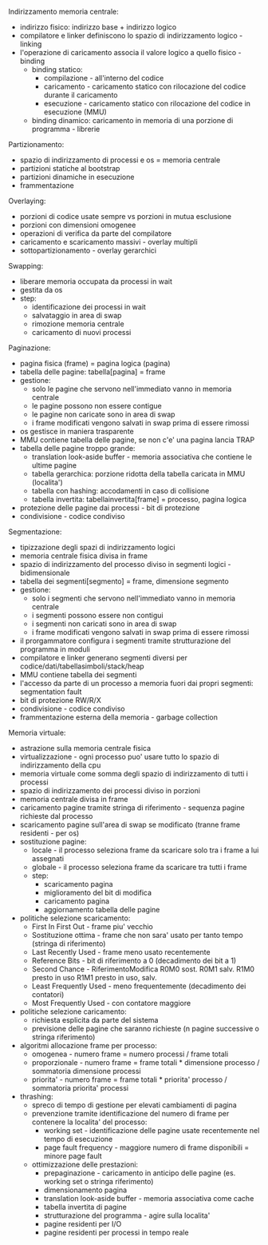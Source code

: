 Indirizzamento memoria centrale:
* indirizzo fisico: indirizzo base + indirizzo logico
* compilatore e linker definiscono lo spazio di indirizzamento logico - linking
* l'operazione di caricamento associa il valore logico a quello fisico - binding
  *  binding statico:
      *  compilazione - all'interno del codice
      *  caricamento - caricamento statico con rilocazione del codice durante il caricamento
      *  esecuzione - caricamento statico con rilocazione del codice in esecuzione (MMU)
  *  binding dinamico: caricamento in memoria di una porzione di programma - librerie

Partizionamento:
* spazio di indirizzamento di processi e os =  memoria centrale
* partizioni statiche al bootstrap
* partizioni dinamiche in esecuzione
* frammentazione

Overlaying:
* porzioni di codice usate sempre vs porzioni in mutua esclusione
* porzioni con dimensioni omogenee 
* operazioni di verifica da parte del compilatore
* caricamento e scaricamento massivi - overlay multipli
* sottopartizionamento - overlay gerarchici

Swapping:
* liberare memoria occupata da processi in wait
* gestita da os
* step:
  * identificazione dei processi in wait
  * salvataggio in area di swap
  * rimozione memoria centrale
  * caricamento di nuovi processi

Paginazione:
* pagina fisica (frame) = pagina logica (pagina)
* tabella delle pagine: tabella[pagina] = frame
* gestione:
  * solo le pagine che servono nell'immediato vanno in memoria centrale
  * le pagine possono non essere contigue
  * le pagine non caricate sono in area di swap
  * i frame modificati vengono salvati in swap prima di essere rimossi
* os gestisce in maniera trasparente
* MMU contiene tabella delle pagine, se non c'e' una pagina lancia TRAP
* tabella delle pagine troppo grande:
  * translation look-aside buffer - memoria associativa che contiene le ultime pagine
  * tabella gerarchica: porzione ridotta della tabella caricata in MMU (localita')
  * tabella con hashing: accodamenti in caso di collisione
  * tabella invertita: tabellainvertita[frame] = processo, pagina logica
* protezione delle pagine dai processi - bit di protezione
* condivisione - codice condiviso

Segmentazione:
* tipizzazione degli spazi di indirizzamento logici
* memoria centrale fisica divisa in frame
* spazio di indirizzamento del processo diviso in segmenti logici - bidimensionale
* tabella dei segmenti[segmento] = frame, dimensione segmento
* gestione:
  * solo i segmenti che servono nell'immediato vanno in memoria centrale
  * i segmenti possono essere non contigui
  * i segmenti non caricati sono in area di swap
  * i frame modificati vengono salvati in swap prima di essere rimossi
* il prorgammatore configura i segmenti tramite strutturazione del programma in moduli
* compilatore e linker generano segmenti diversi per codice/dati/tabellasimboli/stack/heap
* MMU contiene tabella dei segmenti
* l'accesso da parte di un processo a memoria fuori dai propri segmenti: segmentation fault
* bit di protezione RW/R/X
* condivisione - codice condiviso
* frammentazione esterna della memoria - garbage collection

Memoria virtuale:
* astrazione sulla memoria centrale fisica
* virtualizzazione - ogni processo puo' usare tutto lo spazio di indirizzamento della cpu
* memoria virtuale come somma degli spazio di indirizzamento di tutti i processi
* spazio di indirizzamento dei processi diviso in porzioni
* memoria centrale divisa in frame
* caricamento pagine tramite stringa di riferimento - sequenza pagine richieste dal processo
* scaricamento pagine sull'area di swap se modificato (tranne frame residenti - per os)
* sostituzione pagine:
  * locale - il processo seleziona frame da scaricare solo tra i frame a lui assegnati
  * globale - il processo seleziona frame da scaricare tra tutti i frame
  * step:
    * scaricamento pagina
    * miglioramento del bit di modifica
    * caricamento pagina
    * aggiornamento tabella delle pagine
* politiche selezione scaricamento:
  * First In First Out - frame piu' vecchio
  * Sostituzione ottima - frame che non sara' usato per tanto tempo (stringa di riferimento)
  * Last Recently Used - frame meno usato recentemente
  * Reference Bits - bit di riferimento a 0 (decadimento dei bit a 1)
  * Second Chance - RiferimentoModifica R0M0 sost. R0M1 salv. R1M0 presto in uso R1M1 presto in uso, salv.
  * Least Frequently Used - meno frequentemente (decadimento dei contatori)
  * Most Frequently Used -  con contatore maggiore
* politiche selezione caricamento:
  * richiesta esplicita da parte del sistema
  * previsione delle pagine che saranno richieste (n pagine successive o stringa riferimento)
* algoritmi allocazione frame per processo:
  * omogenea - numero frame = numero processi / frame totali
  * proporzionale - numero frame = frame totali * dimensione processo / sommatoria dimensione processi
  * priorita' - numero frame = frame totali * priorita' processo / sommatoria priorita' processi
* thrashing:
  * spreco di tempo di gestione per elevati cambiamenti di pagina
  * prevenzione tramite identificazione del numero di frame per contenere la localita' del processo:
    * working set - identificazione delle pagine usate recentemente nel tempo di esecuzione
    * page fault frequency - maggiore numero di frame disponibili = minore page fault
  * ottimizzazione delle prestazioni:
    * prepaginazione - caricamento in anticipo delle pagine (es. working set o stringa riferimento)
    * dimensionamento pagina 
    * translation look-aside buffer - memoria associativa come cache
    * tabella invertita di pagine 
    * strutturazione del programma - agire sulla localita'
    * pagine residenti per I/O
    * pagine residenti per processi in tempo reale